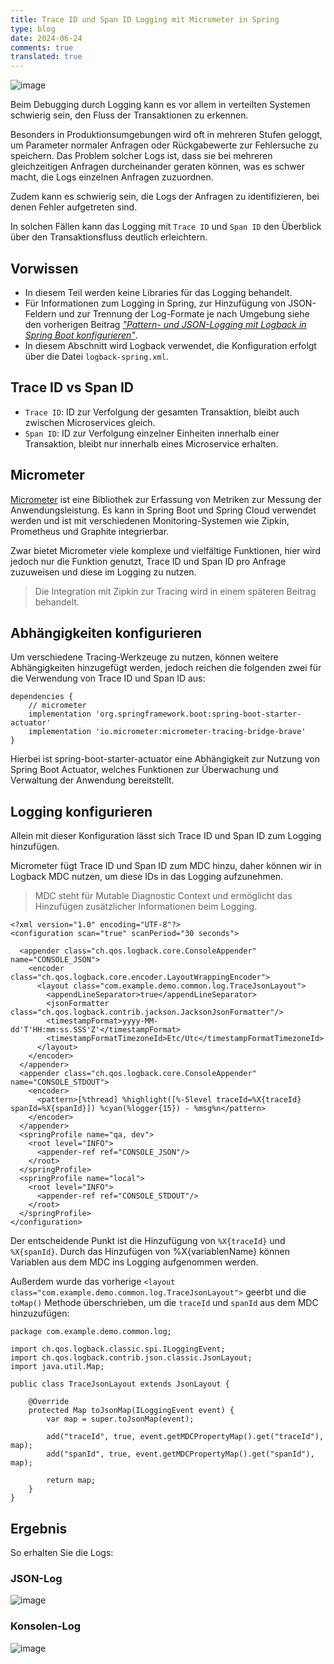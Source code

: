 ```yaml
---
title: Trace ID und Span ID Logging mit Micrometer in Spring
type: blog
date: 2024-06-24
comments: true
translated: true
---
```

![image](/images/spring/trace-id-and-span-id-logging-1719164294946.png)

Beim Debugging durch Logging kann es vor allem in verteilten Systemen schwierig sein, den Fluss der Transaktionen zu erkennen.

Besonders in Produktionsumgebungen wird oft in mehreren Stufen geloggt, um Parameter normaler Anfragen oder Rückgabewerte zur Fehlersuche zu speichern. Das Problem solcher Logs ist, dass sie bei mehreren gleichzeitigen Anfragen durcheinander geraten können, was es schwer macht, die Logs einzelnen Anfragen zuzuordnen.

Zudem kann es schwierig sein, die Logs der Anfragen zu identifizieren, bei denen Fehler aufgetreten sind.

In solchen Fällen kann das Logging mit `Trace ID` und `Span ID` den Überblick über den Transaktionsfluss deutlich erleichtern.

## Vorwissen
- In diesem Teil werden keine Libraries für das Logging behandelt.
- Für Informationen zum Logging in Spring, zur Hinzufügung von JSON-Feldern und zur Trennung der Log-Formate je nach Umgebung siehe den vorherigen Beitrag [_"Pattern- und JSON-Logging mit Logback in Spring Boot konfigurieren"_](/blog/spring/logback_json).
- In diesem Abschnitt wird Logback verwendet, die Konfiguration erfolgt über die Datei `logback-spring.xml`.

## Trace ID vs Span ID
- `Trace ID`: ID zur Verfolgung der gesamten Transaktion, bleibt auch zwischen Microservices gleich.
- `Span ID`: ID zur Verfolgung einzelner Einheiten innerhalb einer Transaktion, bleibt nur innerhalb eines Microservice erhalten.

## Micrometer
[Micrometer](https://micrometer.io/) ist eine Bibliothek zur Erfassung von Metriken zur Messung der Anwendungsleistung. Es kann in Spring Boot und Spring Cloud verwendet werden und ist mit verschiedenen Monitoring-Systemen wie Zipkin, Prometheus und Graphite integrierbar.

Zwar bietet Micrometer viele komplexe und vielfältige Funktionen, hier wird jedoch nur die Funktion genutzt, Trace ID und Span ID pro Anfrage zuzuweisen und diese im Logging zu nutzen.
> Die Integration mit Zipkin zur Tracing wird in einem späteren Beitrag behandelt.

## Abhängigkeiten konfigurieren
Um verschiedene Tracing-Werkzeuge zu nutzen, können weitere Abhängigkeiten hinzugefügt werden, jedoch reichen die folgenden zwei für die Verwendung von Trace ID und Span ID aus:

```gradle{filename="build.gradle"}
dependencies {
    // micrometer
    implementation 'org.springframework.boot:spring-boot-starter-actuator'
    implementation 'io.micrometer:micrometer-tracing-bridge-brave'
}
```

Hierbei ist spring-boot-starter-actuator eine Abhängigkeit zur Nutzung von Spring Boot Actuator, welches Funktionen zur Überwachung und Verwaltung der Anwendung bereitstellt.

## Logging konfigurieren
Allein mit dieser Konfiguration lässt sich Trace ID und Span ID zum Logging hinzufügen.

Micrometer fügt Trace ID und Span ID zum MDC hinzu, daher können wir in Logback MDC nutzen, um diese IDs in das Logging aufzunehmen.
> MDC steht für Mutable Diagnostic Context und ermöglicht das Hinzufügen zusätzlicher Informationen beim Logging.

```xml{filename="src/main/resources/logback-spring.xml"}
<?xml version="1.0" encoding="UTF-8"?>
<configuration scan="true" scanPeriod="30 seconds">

  <appender class="ch.qos.logback.core.ConsoleAppender" name="CONSOLE_JSON">
    <encoder class="ch.qos.logback.core.encoder.LayoutWrappingEncoder">
      <layout class="com.example.demo.common.log.TraceJsonLayout">
        <appendLineSeparator>true</appendLineSeparator>
        <jsonFormatter class="ch.qos.logback.contrib.jackson.JacksonJsonFormatter"/>
        <timestampFormat>yyyy-MM-dd'T'HH:mm:ss.SSS'Z'</timestampFormat>
        <timestampFormatTimezoneId>Etc/Utc</timestampFormatTimezoneId>
      </layout>
    </encoder>
  </appender>
  <appender class="ch.qos.logback.core.ConsoleAppender" name="CONSOLE_STDOUT">
    <encoder>
      <pattern>[%thread] %highlight([%-5level traceId=%X{traceId} spanId=%X{spanId}]) %cyan(%logger{15}) - %msg%n</pattern>
    </encoder>
  </appender>
  <springProfile name="qa, dev">
    <root level="INFO">
      <appender-ref ref="CONSOLE_JSON"/>
    </root>
  </springProfile>
  <springProfile name="local">
    <root level="INFO">
      <appender-ref ref="CONSOLE_STDOUT"/>
    </root>
  </springProfile>
</configuration>
```

Der entscheidende Punkt ist die Hinzufügung von `%X{traceId}` und `%X{spanId}`. Durch das Hinzufügen von %X{variablenName} können Variablen aus dem MDC ins Logging aufgenommen werden.

Außerdem wurde das vorherige `<layout class="com.example.demo.common.log.TraceJsonLayout">` geerbt und die `toMap()` Methode überschrieben, um die `traceId` und `spanId` aus dem MDC hinzuzufügen:

```java{filename="TraceJsonLayout.java"}
package com.example.demo.common.log;

import ch.qos.logback.classic.spi.ILoggingEvent;
import ch.qos.logback.contrib.json.classic.JsonLayout;
import java.util.Map;

public class TraceJsonLayout extends JsonLayout {

    @Override
    protected Map toJsonMap(ILoggingEvent event) {
        var map = super.toJsonMap(event);

        add("traceId", true, event.getMDCPropertyMap().get("traceId"), map);
        add("spanId", true, event.getMDCPropertyMap().get("spanId"), map);

        return map;
    }
}
```

## Ergebnis
So erhalten Sie die Logs:

### JSON-Log
![image](/images/spring/trace-id-and-span-id-logging-1719163927752.png)

### Konsolen-Log
![image](/images/spring/trace-id-and-span-id-logging-1719163985720.png)